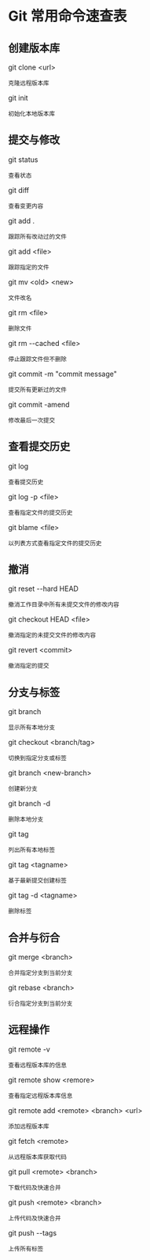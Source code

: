 Git 常用命令速查表
===

## 创建版本库

git clone <url\>

    克隆远程版本库

git init

    初始化本地版本库

## 提交与修改

git status

    查看状态 

git diff

    查看变更内容

git add . 

    跟踪所有改动过的文件

git add <file\>
    
    跟踪指定的文件

git mv <old\> <new\>

    文件改名

git rm <file\>

    删除文件

git rm  --cached <file\>

    停止跟踪文件但不删除

git commit -m "commit message"

    提交所有更新过的文件

git commit -amend

    修改最后一次提交

## 查看提交历史

git log

    查看提交历史

git log -p <file\>

    查看指定文件的提交历史

git blame <file\>

    以列表方式查看指定文件的提交历史

## 撤消

git reset --hard HEAD 
    
    撤消工作目录中所有未提交文件的修改内容

git checkout HEAD <file\>

    撤消指定的未提交文件的修改内容

git revert <commit\>

    撤消指定的提交

## 分支与标签

git branch

    显示所有本地分支

git checkout <branch/tag\>

    切换到指定分支或标签

git branch <new-branch\>

    创建新分支

git branch -d <branch>

    删除本地分支

git tag

    列出所有本地标签

git tag <tagname\>

    基于最新提交创建标签

git tag -d <tagname\>

    删除标签

## 合并与衍合

git merge <branch\>

    合并指定分支到当前分支

git rebase <branch\>

    衍合指定分支到当前分支

## 远程操作

git remote -v

    查看远程版本库的信息

git remote show <remore\>

    查看指定远程版本库信息

git remote add <remote\> <branch\> <url\>

    添加远程版本库

git fetch <remote\>

    从远程版本库获取代码

git pull <remote\> <branch\>

    下载代码及快速合并

git push <remote\> <branch\>

    上传代码及快速合并

git push --tags

    上传所有标签








